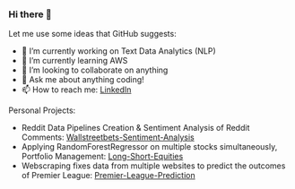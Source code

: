 ### Hi there 👋

Let me use some ideas that GitHub suggests:

- 🔭 I’m currently working on Text Data Analytics (NLP)
- 🌱 I’m currently learning AWS
- 👯 I’m looking to collaborate on anything
- 💬 Ask me about anything coding!
- 📫 How to reach me: [LinkedIn](https://www.linkedin.com/in/yaswanthbangaru/)


Personal Projects:

- Reddit Data Pipelines Creation & Sentiment Analysis of Reddit Comments: [Wallstreetbets-Sentiment-Analysis](https://github.com/ybangaru/wallstreetbets-sentiment-analysis)
- Applying RandomForestRegressor on multiple stocks simultaneously, Portfolio Management: [Long-Short-Equities](https://github.com/ybangaru/long-short-equities)
- Webscraping fixes data from multiple websites to predict the outcomes of Premier League: [Premier-League-Prediction](https://github.com/ybangaru/premier-league)
